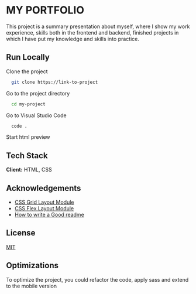 
# MY PORTFOLIO

This project is a summary presentation about myself, where I show my work experience, skills both in the frontend and backend, finished projects in which I have put my knowledge and skills into practice.


## Run Locally

Clone the project

```bash
  git clone https://link-to-project
```

Go to the project directory

```bash
  cd my-project
```

Go to Visual Studio Code

```bash
  code .
```

Start html preview


## Tech Stack

**Client:** HTML, CSS


## Acknowledgements

 - [CSS Grid Layout Module](https://www.w3schools.com/css/css_grid.asp)
 - [CSS Flex Layout Module](https://www.w3schools.com/css/css3_flexbox.asp)
 - [How to write a Good readme](https://bulldogjob.com/news/449-how-to-write-a-good-readme-for-your-github-project)


## License

[MIT](https://choosealicense.com/licenses/mit/)


## Optimizations

To optimize the project, you could refactor the code, apply sass and extend to the mobile version
